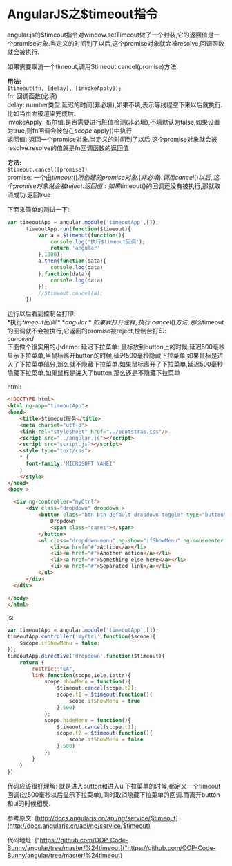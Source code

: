 # AngularJS之$timeout指令

angular.js的$timeout指令对window.setTimeout做了一个封装,它的返回值是一个promise对象.当定义的时间到了以后,这个promise对象就会被resolve,回调函数就会被执行.     

如果需要取消一个timeout,调用$timeout.cancel(promise)方法.    

**用法:**      
`$timeout(fn, [delay], [invokeApply]);`      
fn: 回调函数(必填)    
delay: number类型.延迟的时间(非必填),如果不填,表示等线程空下来以后就执行.比如当页面被渲染完成后.     
invokeApply: 布尔值.是否需要进行脏值检测(非必填),不填默认为false,如果设置为true,则fn回调会被包在$scope.$apply()中执行    
返回值: 返回一个promise对象.当定义的时间到了以后,这个promise对象就会被resolve.resolve的值就是fn回调函数的返回值     

**方法:**   
`$timeout.cancel([promise]) `      
promise: 一个由$timeout()所创建的promise对象.(非必填).调用cancel()以后,这个promise对象就会被reject.     
返回值: 如果$timeout()的回调还没有被执行,那就取消成功.返回true     

下面来简单的测试一下:
```js
var timeoutApp = angular.module('timeoutApp',[]);
      timeoutApp.run(function($timeout){
          var a = $timeout(function(){
              console.log('执行$timeout回调');
              return 'angular'
          },1000);
          a.then(function(data){
              console.log(data)
          },function(data){
              console.log(data)
          });
          //$timeout.cancel(a);
      })
```
运行以后看到控制台打印:    
*执行$timeout回调*      
*angular*      
如果我打开注释,执行.cancel()方法,那么$timeout的回调就不会被执行,它返回的promise被reject,控制台打印:     
*canceled*      
下面做个很实用的小demo: 延迟下拉菜单: 鼠标放到button上的时候,延迟500毫秒显示下拉菜单,当鼠标离开button的时候,延迟500毫秒隐藏下拉菜单,如果鼠标是进入了下拉菜单部分,那么就不隐藏下拉菜单.如果鼠标离开了下拉菜单,延迟500毫秒隐藏下拉菜单,如果鼠标是进入了button,那么还是不隐藏下拉菜单    

html:
```html
<!DOCTYPE html>
<html ng-app="timeoutApp">
<head>
    <title>$timeout服务</title>
    <meta charset="utf-8">
    <link rel="stylesheet" href="../bootstrap.css"/>
    <script src="../angular.js"></script>
    <script src="script.js"></script>
    <style type="text/css">
    * {
      font-family:'MICROSOFT YAHEI'
    }
    </style>
</head>
<body >

  <div ng-controller="myCtrl">
      <div class="dropdown" dropdown >
          <button class="btn btn-default dropdown-toggle" type="button" ng-mouseenter = "showMenu()" ng-mouseleave = "hideMenu()">
              Dropdown
              <span class="caret"></span>
          </button>
          <ul class="dropdown-menu" ng-show="ifShowMenu" ng-mouseenter = "showMenu()" ng-mouseleave = "hideMenu()">
              <li><a href="#">Action</a></li>
              <li><a href="#">Another action</a></li>
              <li><a href="#">Something else here</a></li>
              <li><a href="#">Separated link</a></li>
          </ul>
      </div>
  </div>

</body>
</html>
```
js:
```js
var timeoutApp = angular.module('timeoutApp',[]);
timeoutApp.controller('myCtrl',function($scope){
    $scope.ifShowMenu = false;
});
timeoutApp.directive('dropdown',function($timeout){
    return {
        restrict:"EA",
        link:function(scope,iele,iattr){
            scope.showMenu = function(){
                $timeout.cancel(scope.t2);
                scope.t1 = $timeout(function(){
                    scope.ifShowMenu = true
                },500)
            };
            scope.hideMenu = function(){
                $timeout.cancel(scope.t1);
                scope.t2 = $timeout(function(){
                    scope.ifShowMenu = false
                },500)
            };
        }
    }
})
```
代码应该很好理解: 就是进入button和进入ul下拉菜单的时候,都定义一个timeout回调(过500毫秒以后显示下拉菜单),同时取消隐藏下拉菜单的回调.而离开button和ul的时候相反.   

参考原文: [http://docs.angularjs.cn/api/ng/service/$timeout](http://docs.angularjs.cn/api/ng/service/$timeout)   

代码地址: ["https://github.com/OOP-Code-Bunny/angular/tree/master/%24timeout]("https://github.com/OOP-Code-Bunny/angular/tree/master/%24timeout)
